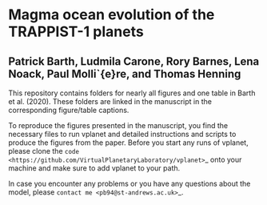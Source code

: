 # Magma ocean evolution of the TRAPPIST-1 planets

## Patrick Barth, Ludmila Carone, Rory Barnes, Lena Noack, Paul Molli\`{e}re, and Thomas Henning

This repository contains folders for nearly all figures and one table in
Barth et al. (2020). These folders are linked in the manuscript in the
corresponding figure/table captions.

To reproduce the figures presented in the manuscript, you find the necessary
files to run vplanet and detailed instructions and scripts to produce the figures
from the paper.
Before you start any runs of vplanet, please clone the `code <https://github.com/VirtualPlanetaryLaboratory/vplanet>`_ onto your machine and make sure to add vplanet to your path.

In case you encounter any problems or you have any questions about the model,
please `contact me <pb94@st-andrews.ac.uk>`_.
